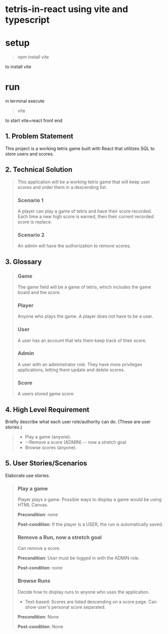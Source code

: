 # tetris-in-react using vite and typescript

# setup 
> npm install vite
>
to install vite

# run
in terminal execute
> vite
> 
to start vite+react front end

## 1. Problem Statement

This project is a working tetris game built with React that utililzes SQL to store users and scores.

## 2. Technical Solution

> This application will be a working tetris game that will keep user scores and order them in a descending list. 
> 
> ### Scenario 1
> A player can play a game of tetris and have their score recorded. Each time a new high score is earned, then their current recorded score is replace.
> 
> ### Scenario 2
> An admin will have the authorization to remove scores.

## 3. Glossary

> ### Game
> The game field will be a game of tetris, which includes the game board and the score.
> ### Player
> Anyone who plays the game. A player does not have to be a user.
> ### User
> A user has an account that lets them keep track of their score.
> ### Admin
> A user with an administrator role. They have more privileges applications, letting them update and delete scores.
> ### Score
> A users stored game score

## 4. High Level Requirement

Briefly describe what each user role/authority can do. (These are user stories.)

> - Play a game (anyone).
> - --Remove a score (ADMIN).-- now a stretch goal
> - Browse scores (anyone).

## 5. User Stories/Scenarios

Elaborate use stories.

> ### Play a game
> 
> Player plays a game.
> Possible ways to display a game would be using HTML Canvas.
> 
> **Precondition**: none
> 
> **Post-condition**: If the player is a USER, the run is automatically saved.
> 
> ### Remove a Run, now a stretch goal
> 
> Can remove a score.
> 
> **Precondition**: User must be logged in with the ADMIN role.
> 
> **Post-condition**: none
> 
> ### Browse Runs
> 
> Decide how to display runs to anyone who uses the application.
> 
> - Text-based: Scores are listed descending on a score page. Can show user's personal score separated.
> 
> **Precondition**: None
> 
> **Post-condition**: None
